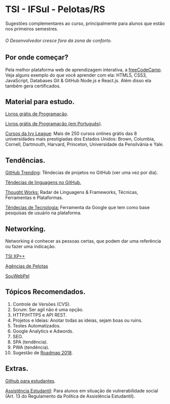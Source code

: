 # TSI - IFSul - Pelotas/RS

Sugestões complementares ao curso, principalmente para alunos que estão nos primeiros semestres.

<h6><i>O Desenvolvedor cresce fora da zona de conforto.</i></h6>

## Por onde começar?

Pela melhor plataforma web de aprendizagem interativa, a <a href="https://www.freecodecamp.org/" target="_blank">freeCodeCamp</a>.
<br>Veja alguns exemplo do que você aprender com ela: HTML5, CSS3, JavaScript, Databases Git & GitHub Node.js e React.js. Além disso ela também gera certificados. 

## Material para estudo.

<a href="https://github.com/EbookFoundation/free-programming-books" target="_blank"> Livros grátis de Programação</a>.

<a href="https://github.com/EbookFoundation/free-programming-books/blob/master/free-programming-books-pt_BR.md" target="_blank"> Livros grátis de Programação (em Português)</a>.

<a href="https://www.class-central.com/subject/cs" target="_blank">Cursos da Ivy League</a>: Mais de 250 cursos onlines grátis das 8 universidades mais prestigiadas dos Estados Unidos: Brown, Columbia, Cornell, Dartmouth, Harvard, Princeton, Universidade da Pensilvânia e Yale.

## Tendências.

<a href="https://github.com/trending" target="_blank"> GitHub Trending</a>: Têndecias de projetos no GitHub (ver uma vez por dia).

<a href="http://githut.info" target="_blank">Têndecias de linguagens no GitHub.</a>

<a href="https://www.thoughtworks.com/pt/radar" target="_blank">Thought Works:</a> Radar de Linguagens & Frameworks, Técnicas, Ferramentas e Plataformas.

<a href="https://trends.google.com.br/trends/home/t/BR" target="_blank">Têndecias de Tecnologia:</a> Ferramenta da Google que tem como base pesquisas de usuário na plataforma.

## Networking.
Networking é conhecer as pessoas certas, que podem dar uma referência ou fazer uma indicação.

<a href="https://www.facebook.com/groups/tsixp/" target="_blank">TSI XP++</a>

<a href="https://krishnaxavier.github.io/agencias-Pelotas-RS/" target="_blank">Agências de Pelotas</a>

<a href="https://www.facebook.com/souwebpel/" target="_blank">SouWebPel</a>

## Tópicos Recomendados.

<ol>  
  <li>Controle de Versões (CVS).</li>
  <li>Scrum: Ser agil não é uma opção.</li>
  <li>HTTP/HTTPS e API REST.</li>
  <li>Projetos e Ideias: Anotar todas as ideias, sejam boas ou ruins.</li>  
  <li>Testes Automatizados.</li>
  <li>Google Analytics e Adwords.</li>
  <li>SEO.</li>
  <li>SPA (tendência).</li>
  <li>PWA (tendência).</li>    
  <li>Sugestão de <a href="https://github.com/kamranahmedse/developer-roadmap" target="_blank">Roadmap 2018</a>.</li>
</ol>

## Extras.

[Github para estudantes](https://education.github.com/pack).

[Assistência Estudantil](http://pelotas.ifsul.edu.br/noticias/editais-de-assistencia-estudantil-para-o-semestre-2018-1-ja-estao-disponiveis): Para alunos em situação de vulnerabilidade social (Art. 13 do Regulamento da Política de Assistência Estudantil).
